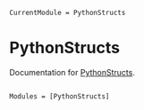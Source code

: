 ```@meta
CurrentModule = PythonStructs
```

# PythonStructs

Documentation for [PythonStructs](https://github.com/mkitti/PythonStructs.jl).

```@index
```

```@autodocs
Modules = [PythonStructs]
```
